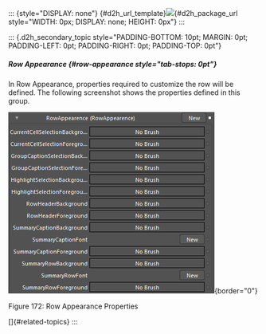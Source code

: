 ::: {style="DISPLAY: none"}
[](ms-xhelp:///?Id=d2h_url_template){#d2h_url_template}![](!package_url!){#d2h_package_url style="WIDTH: 0px; DISPLAY: none; HEIGHT: 0px"}
:::

::: {.d2h_secondary_topic style="PADDING-BOTTOM: 10pt; MARGIN: 0pt; PADDING-LEFT: 0pt; PADDING-RIGHT: 0pt; PADDING-TOP: 0pt"}
##### Row Appearance {#row-appearance style="tab-stops: 0pt"}

In Row Appearance, properties required to customize the row will be defined. The following screenshot shows the properties defined in this group.

![](ImagesExt/image61_244.png){border="0"}

Figure 172: Row Appearance Properties

[]{#related-topics}
:::
